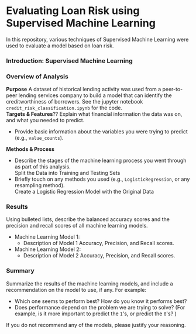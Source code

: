 # Evaluating Loan Risk using Supervised Machine Learning  
In this repository, various techniques of Supervised Machine Learning were used to evaluate a model based on loan risk.  

### Introduction: Supervised Machine Learning  
### Overview of Analysis 
**Purpose** A dataset of historical lending activity was used from a peer-to-peer lending services company to build a model that can identify the creditworthiness of borrowers. See the jupyter notebook `credit_risk_classification.ipynb` for the code.  
**Targets & Features**?? Explain what financial information the data was on, and what you needed to predict.
* Provide basic information about the variables you were trying to predict (e.g., `value_counts`).

**Methods & Process**
* Describe the stages of the machine learning process you went through as part of this analysis.  
Split the Data into Training and Testing Sets
* Briefly touch on any methods you used (e.g., `LogisticRegression`, or any resampling method).  
Create a Logistic Regression Model with the Original Data

### Results  
Using bulleted lists, describe the balanced accuracy scores and the precision and recall scores of all machine learning models.
* Machine Learning Model 1:
  * Description of Model 1 Accuracy, Precision, and Recall scores.
* Machine Learning Model 2:
  * Description of Model 2 Accuracy, Precision, and Recall scores.

### Summary  
Summarize the results of the machine learning models, and include a recommendation on the model to use, if any. For example:
* Which one seems to perform best? How do you know it performs best?
* Does performance depend on the problem we are trying to solve? (For example, is it more important to predict the `1`'s, or predict the `0`'s? )  
  
If you do not recommend any of the models, please justify your reasoning.
